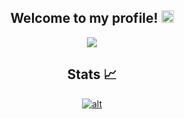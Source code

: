 <h2 align="center">
  Welcome to my profile!
  <img src="https://media.giphy.com/media/hvRJCLFzcasrR4ia7z/giphy.gif" width="20">
</h2>

<!-- Typing SVG by DenverCoder1 - https://github.com/DenverCoder1/readme-typing-svg -->
<p align="center">
  <a href="https://github.com/DenverCoder1/readme-typing-svg"><img src="https://readme-typing-svg.herokuapp.com/?lines=Always+learning!;Currently+working+on+audio+software!;All+languages+welcome!;&center=true&width=550&height=45"></a>
</p>

<h2 align="center">
Stats 📈
</h2>
<!-- Github readme stats - https://github.com/anuraghazra/github-readme-stats -->
<p align="center">
  <a href="https://github.com/anuraghazra/github-readme-stats">
    <img title"title" alt="alt" src="https://github-readme-stats.vercel.app/api?username=RoccoDevs&count_private=true&show_icons=true&theme=dark&include_all_commits=true"/>
  </a>
</p>


